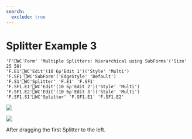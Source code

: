 ```yaml
---
search:
  exclude: true
---
```


<h1 class="heading"><span class="name">Splitter</span> <span class="right">Example 3</span></h1>


```apl
'F'⎕WC'Form' 'Multiple Splitters: hierarchical using SubForms'('Size' 25 50)
'F.E1'⎕WC'Edit'(10 6⍴'Edit 1')('Style' 'Multi')
'F.SF1'⎕WC'SubForm'('EdgeStyle' 'Default')
'F.S1'⎕WC'Splitter' 'F.E1' 'F.SF1'
'F.SF1.E1'⎕WC'Edit'(10 6⍴'Edit 2')('Style' 'Multi')
'F.SF1.E2'⎕WC'Edit'(10 6⍴'Edit 3')('Style' 'Multi')
'F.SF1.S1'⎕WC'Splitter' 'F.SF1.E1' 'F.SF1.E2'
```


![](../img/split3.gif)


![](../img/split3a.gif)


After dragging the first Splitter to the left.


